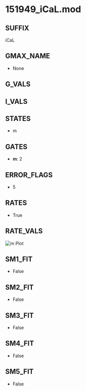 # 151949_iCaL.mod

## SUFFIX

iCaL

## GMAX_NAME

- None

## G_VALS


## I_VALS


## STATES

- m

## GATES

- **m**: 2

## ERROR_FLAGS

- 5

## RATES

- True

## RATE_VALS

![m Plot](/Users/pbozelos/Dropbox/icg-Chai-Panos/supermodels/output_markdown_files/Ca/151949_iCaL.mod/images/m.png)

## SM1_FIT

- False

## SM2_FIT

- False

## SM3_FIT

- False

## SM4_FIT

- False

## SM5_FIT

- False

